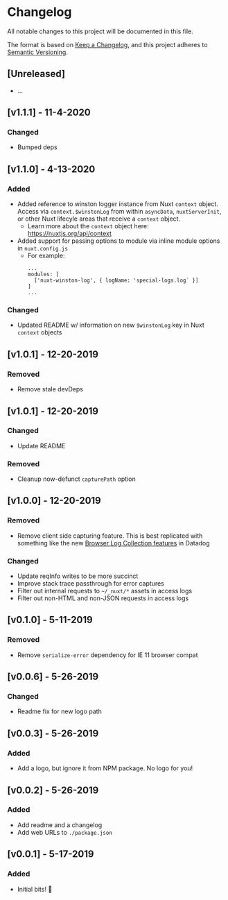 # Changelog

All notable changes to this project will be documented in this file.

The format is based on [Keep a Changelog](https://keepachangelog.com/en/1.0.0/),
and this project adheres to [Semantic Versioning](https://semver.org/spec/v2.0.0.html).

## [Unreleased]

- ...

## [v1.1.1] - 11-4-2020
### Changed
- Bumped deps

## [v1.1.0] - 4-13-2020
### Added
- Added reference to winston logger instance from Nuxt `context` object. Access via `context.$winstonLog` from within `asyncData`, `nuxtServerInit`, or other Nuxt lifecyle areas that receive a `context` object.
    - Learn more about the `context` object here: https://nuxtjs.org/api/context
- Added support for passing options to module via inline module options in `nuxt.config.js`
    - For example:
      ```
      ...
      modules: [
        ['nuxt-winston-log', { logName: 'special-logs.log` }]
      ]
      ...
      ```

### Changed
- Updated README w/ information on new `$winstonLog` key in Nuxt `context` objects

## [v1.0.1] - 12-20-2019
### Removed
- Remove stale devDeps

## [v1.0.1] - 12-20-2019
### Changed
- Update README
### Removed
- Cleanup now-defunct `capturePath` option

## [v1.0.0] - 12-20-2019
### Removed
- Remove client side capturing feature. This is best replicated with something like the new [Browser Log Collection features](https://docs.datadoghq.com/logs/log_collection/javascript/?tab=us) in Datadog
### Changed
- Update reqInfo writes to be more succinct
- Improve stack trace passthrough for error captures
- Filter out internal requests to `~/_nuxt/*` assets in access logs
- Filter out non-HTML and non-JSON requests in access logs

## [v0.1.0] - 5-11-2019
### Removed
- Remove `serialize-error` dependency for IE 11 browser compat

## [v0.0.6] - 5-26-2019
### Changed
- Readme fix for new logo path

## [v0.0.3] - 5-26-2019
### Added
- Add a logo, but ignore it from NPM package. No logo for you!

## [v0.0.2] - 5-26-2019
### Added
- Add readme and a changelog
- Add web URLs to `./package.json`

## [v0.0.1] - 5-17-2019
### Added
- Initial bits! 🎉
